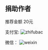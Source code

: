 ## 捐助作者

推荐金额 20元

支付宝:
![zhifubac](https://myimages.brucege.com/zhifubao.png)

微信：
![weixin](https://myimages.brucege.com/weixinpay.png)
